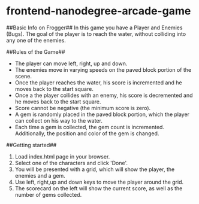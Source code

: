 frontend-nanodegree-arcade-game
===============================

##Basic Info on Frogger##
In this game you have a Player and Enemies (Bugs). The goal of the player is to reach the water, without colliding into any one of the enemies.

##Rules of the Game##
- The player can move left, right, up and down.
- The enemies move in varying speeds on the paved block portion of the scene.
- Once the player reaches the water, his score is incremented and he moves back to the start square.
- Once a the player collides with an enemy, his score is decremented and he moves back to the start square.
- Score cannot be negative (the minimum score is zero).
- A gem is randomly placed in the paved block portion, which the player can collect on his way to the water.
- Each time a gem is collected, the gem count is incremented. Additionally, the position and color of the gem is changed.

##Getting started##
1. Load index.html page in your browser.
2. Select one of the characters and click 'Done'.
3. You will be presented with a grid, which will show the player, the enemies and a gem.
4. Use left, right,up and down keys to move the player around the grid.
5. The scorecard on the left will show the current score, as well as the number of gems collected.
